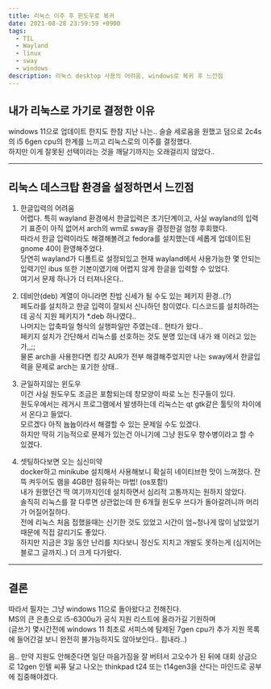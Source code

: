 ```yaml
---
title: 리눅스 이주 후 윈도우로 복귀
date: 2021-08-28 23:59:59 +0900
tags:
  - TIL
  - Wayland
  - linux
  - sway
  - windows
description: 리눅스 desktop 사용의 어려움, windows로 복귀 후 느낀점
---
```


## 내가 리눅스로 가기로 결정한 이유

windows 11으로 업데이트 한지도 한참 지난 나는.. 슬슬 세로움을 원했고 덤으로 2c4s의 i5 6gen cpu의 한계를 느끼고 리눅스로의 이주를 결정했다.  
하지만 이게 잘못된 선택이라는 것을 깨달기까지는 오래걸리지 않았다..

---

## 리눅스 데스크탑 환경을 설정하면서 느낀점

1. 한글입력의 어려움  
   어렵다. 특히 wayland 환경에서 한글입력은 초기단계이고, 사실 wayland의 입력기 표준이 아직 없어서 arch의 wm로 sway을 결정한걸 엄청 후회했다.  
   따라서 한글 입력이라도 해결해볼려고 fedora를 설치했는데 세롭게 업데이트된 gnome 40이 환영해주었다.  
   당연히 wayland가 디폴트로 설정되있고 현재 wayland에서 사용가능한 몇 안되는 입력기인 ibus 또한 기본이였기에 어렵지 않게 한글을 입력할 수 있었다.  
   여기서 문제 하나가 더 터져나온다..

2. 데비안(deb) 계열이 아니라면 찬밥 신세가 될 수도 있는 페키지 환경..(?)  
   페도라를 설치하고 한글 입력이 잘되서 신나하던 참이였다. 디스코드를 설치하려는데 공식 지원 페키지가 \*.deb 하나였다..  
   나머지는 압축파일 형식의 실행파일만 주였는데.. 현타가 왔다..  
   페키지 설치가 간단해서 리눅스를 선호하는 것도 분명 있는데 내가 왜 이러고 있는가,,;;  
   물론 arch을 사용한다면 킹갓 AUR가 전부 해결해주었지만 나는 sway에서 한글입력을 문제로 arch는 포기한 상태..

3. 균일하지않는 윈도우  
   이건 사실 원도우도 조금은 포함되는데 창모양이 따로 노는 친구들이 있다.  
   원도우에서는 레거시 프로그램에서 발생하는데 리눅스는 qt gtk같은 툴팃의 차이에서 온다고 들었다.  
   모르겠다 아직 늅늅이라서 해결할 수 있는 문제일 수도 있겠다.  
   하지만 딱히 기능적으로 문제가 있는건 아니기에 그냥 원도우 향수병이라고 할 수 있겠다.
4. 셋팅하다보면 오는 심신미약  
   docker하고 minikube 설치해서 사용해보니 확실히 네이티브한 맛이 느껴졌다.
   잔뜩 켜두어도 램을 4GB만 점유하는 마법! (os포함!)  
   내가 원했던건 딱 여기까지인데 설치하면서 심리적 고통까지는 원하지 않았다.  
   솔직히 리눅스를 잘 다루면 상관없는데 한 6개월 원도우 쓰다가 돌아갈려니까 머리가 어질어질하다.  
   전에 리눅스 처음 접했을때는 신기한 것도 있었고 시간이 엄~청나게 많이 남았었기 때문에 직접 갈리기도 좋았다.  
   하지만 지금은 3일 동안 난리를 치다보니 정신도 지치고 개발도 못하는게 (심지어는 블로그 글까지..) 더 크게 다가왔다.

---

## 결론

따라서 필자는 그냥 windows 11으로 돌아왔다고 전해진다.  
MS의 큰 은총으로 i5-6300u가 공식 지원 리스트에 올라가길 기원하며  
(글쓰기 몇시간전에 windows 11 최초로 서피스에 탐제된 7gen cpu가 추가 지원 목록에 들어간걸 보니 완전히 불가능하지도 않아보인다.. 힘내라..)

음.. 만약 지원도 안해준다면 일단 마음가짐을 잘 버텨서 고오수가 된 뒤에 대회 상금으로 12gen 인텔 씨퓨 달고 나오는 thinkpad t24 또는 t14gen3을 산다는 마인드로 공부에 집중해야겠다.
